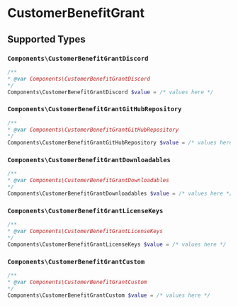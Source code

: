 # CustomerBenefitGrant


## Supported Types

### `Components\CustomerBenefitGrantDiscord`

```php
/**
* @var Components\CustomerBenefitGrantDiscord
*/
Components\CustomerBenefitGrantDiscord $value = /* values here */
```

### `Components\CustomerBenefitGrantGitHubRepository`

```php
/**
* @var Components\CustomerBenefitGrantGitHubRepository
*/
Components\CustomerBenefitGrantGitHubRepository $value = /* values here */
```

### `Components\CustomerBenefitGrantDownloadables`

```php
/**
* @var Components\CustomerBenefitGrantDownloadables
*/
Components\CustomerBenefitGrantDownloadables $value = /* values here */
```

### `Components\CustomerBenefitGrantLicenseKeys`

```php
/**
* @var Components\CustomerBenefitGrantLicenseKeys
*/
Components\CustomerBenefitGrantLicenseKeys $value = /* values here */
```

### `Components\CustomerBenefitGrantCustom`

```php
/**
* @var Components\CustomerBenefitGrantCustom
*/
Components\CustomerBenefitGrantCustom $value = /* values here */
```

